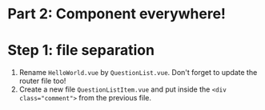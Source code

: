 # Part 2: Component everywhere!

# Step 1: file separation

1. Rename `HelloWorld.vue` by `QuestionList.vue`. Don't forget to update the router file too!
2. Create a new file `QuestionListItem.vue` and put inside the `<div class="comment">` from the previous file.